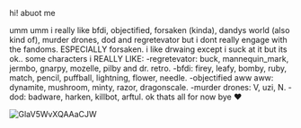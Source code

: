 hi! abuot me

umm umm i really like bfdi, objectified, forsaken (kinda), dandys world (also kind of), murder drones, dod and regretevator but i dont really engage with the fandoms. ESPECIALLY forsaken.
i like drwaing except i suck at it but its ok..
some characters i REALLY LIKE:
-regretevator: buck, mannequin_mark, jermbo, gnarpy, mozelle, pilby and dr. retro.
-bfdi: firey, leafy, bomby, ruby, match, pencil, puffball, lightning, flower, needle.
-objectified aww aww: dynamite, mushroom, minty, razor, dragonscale.
-murder drones: V, uzi, N.
-dod: badware, harken, killbot, arftul.
ok thats all for now bye ❤


![GlaV5WvXQAAaCJW](https://github.com/user-attachments/assets/66b317e0-2f20-4e32-b5db-e6d391421835)
